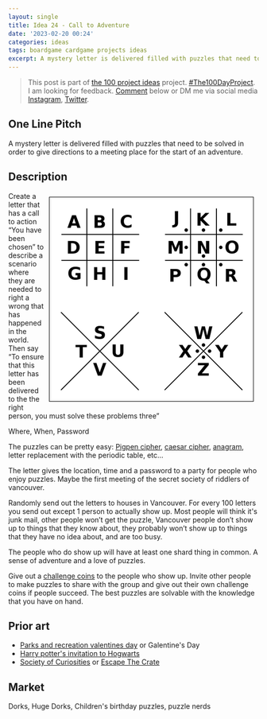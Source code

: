 ```yaml
---
layout: single
title: Idea 24 - Call to Adventure 
date: '2023-02-20 00:24'
categories: ideas
tags: boardgame cardgame projects ideas
excerpt: A mystery letter is delivered filled with puzzles that need to be solved in order to give directions to a meeting place for the start of an adventure.
---
```


> This post is part of [the 100 project ideas](https://blog.abluestar.com/projects/2023-100-ideas/) project. [#The100DayProject](https://www.the100dayproject.org/). I am looking for feedback. <a href='#utterances-comments'>Comment</a> below or DM me via social media <a href="https://instagram.com/funvill" rel="nofollow noopener noreferrer"><i class="fab fa-fw fa-instagram" aria-hidden="true"></i><span class="label">Instagram</span></a>, <a href="https://twitter.com/funvill" rel="nofollow noopener noreferrer"><i class="fab fa-fw fa-twitter" aria-hidden="true"></i><span class="label">Twitter</span></a>.

## One Line Pitch

A mystery letter is delivered filled with puzzles that need to be solved in order to give directions to a meeting place for the start of an adventure.

## Description

<img src="/public/uploads/2023/pigpen.png " alt="pigpen" style="float: right;margin: 10px; border: 1px solid black; padding: 5px"/>Create a letter that has a call to action “You have been chosen” to describe a scenario where they are needed to right a wrong that has happened in the world. Then say “To ensure that this letter has been delivered to the the right person, you must solve these problems three”

Where, When, Password

The puzzles can be pretty easy: [Pigpen cipher](https://en.wikipedia.org/wiki/Pigpen_cipher), [caesar cipher](https://en.wikipedia.org/wiki/Caesar_cipher), [anagram](https://en.wikipedia.org/wiki/Anagram), letter replacement with the periodic table, etc...  

The letter gives the location, time and a password to a party for people who enjoy puzzles. Maybe the first meeting of the secret society of riddlers of vancouver.  

Randomly send out the letters to houses in Vancouver. For every 100 letters you send out except 1 person to actually show up. Most people will think it's junk mail, other people won’t get the puzzle, Vancouver people don’t show up to things that they know about, they probably won’t show up to things that they have no idea about, and are too busy.

The people who do show up will have at least one shard thing in common. A sense of adventure and a love of puzzles.

Give out a [challenge coins](https://en.wikipedia.org/wiki/Challenge_coin) to the people who show up. Invite other people to make puzzles to share with the group and give out their own challenge coins if people succeed. The best puzzles are solvable with the knowledge that you have on hand.

## Prior art

- [Parks and recreation valentines day](https://www.youtube.com/watch?v=9ZXUul00Gis) or Galentine's Day
- [Harry potter's invitation to Hogwarts](https://harrypottershop.co.uk/products/personalised-hogwarts-acceptance-letter)
- [Society of Curiosities](https://www.societyofcuriosities.com/) or [Escape The Crate](https://www.escape-the-crate.com/)

## Market

Dorks, Huge Dorks, Children's birthday puzzles, puzzle nerds
